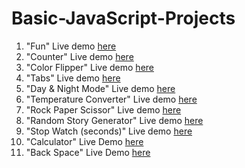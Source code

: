 # Basic-JavaScript-Projects
1. "Fun" Live demo [here](https://codepen.io/_sakibhussain/full/gOmKbwg)
2. "Counter" Live demo [here](https://codepen.io/_sakibhussain/full/vYxaXrG)
3. "Color Flipper" Live demo [here](https://codepen.io/_sakibhussain/full/RwpJveJ)
4. "Tabs" Live demo [here](https://codepen.io/_sakibhussain/full/eYvjKxp)
5. "Day & Night Mode" Live demo [here](https://codepen.io/_sakibhussain/full/bGqxpJQ)
6. "Temperature Converter" Live demo [here](https://codepen.io/_sakibhussain/full/qBrMzam)
7. "Rock Paper Scissor" Live demo [here](https://codepen.io/_sakibhussain/full/gOmBvjR)
8. "Random Story Generator" Live demo [here](https://codepen.io/_sakibhussain/full/PopdEPo)
9. "Stop Watch (seconds)" Live demo [here](https://codepen.io/_sakibhussain/full/dyvwpdK)
10. "Calculator" Live Demo [here](https://codepen.io/_sakibhussain/full/JjWgpPg)
11. "Back Space" Live Demo [here](https://codepen.io/_sakibhussain/pen/wvJQKVZ?editors=0010)
